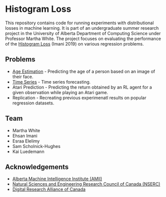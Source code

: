 # Histogram Loss

This repository contains code for running experiments with distributional losses in machine learning. It is part of an undergraduate summer research project in the University of Alberta Department of Computing Science under Professor Martha White. The project focuses on evaluating the performance of the [Histogram Loss](https://era.library.ualberta.ca/items/90c26ffa-6eff-4ac6-a011-9699d27d91d0/view/347e81b7-8f26-4acb-9960-044c8a2ee7db/Ehsan_Imani.pdf) (Imani 2019) on various regression problems.

## Problems
 - [Age Estimation](https://paperswithcode.com/task/age-estimation) - Predicting the age of a person based on an image of their face.
 - [Time Series](https://paperswithcode.com/sota/time-series-forecasting-on-etth1-720) - Time series forecasting.
 - Atari Prediction - Predicting the return obtained by an RL agent for a given observation while playing an Atari game.
 - Replication - Recreating previous experimenatl results on popular regression datasets.

## Team
 - Martha White
 - Ehsan Imani
 - Esraa Elelimy
 - Sam Scholnick-Hughes
 - Kai Luedemann

## Acknowledgements
 - [Alberta Machine Intelligence Institute (AMII)](https://www.amii.ca/)
 - [Natural Sciences and Engineering Research Council of Canada (NSERC)](https://www.nserc-crsng.gc.ca/index_eng.asp)
 - [Digital Research Alliance of Canada](https://alliancecan.ca/en)